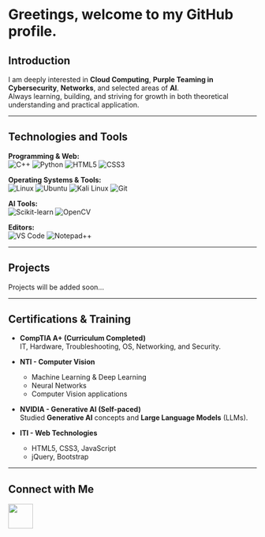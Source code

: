 # Greetings, welcome to my GitHub profile.

## Introduction
I am deeply interested in **Cloud Computing**, **Purple Teaming in Cybersecurity**, **Networks**, and selected areas of **AI**.  
Always learning, building, and striving for growth in both theoretical understanding and practical application.

---

## Technologies and Tools  

**Programming & Web:**  
<img alt="C++" src="https://img.shields.io/badge/C++-00599C?style=for-the-badge&logo=cplusplus&logoColor=white" />
<img alt="Python" src="https://img.shields.io/badge/Python-3776AB?style=for-the-badge&logo=python&logoColor=white" />
<img alt="HTML5" src="https://img.shields.io/badge/HTML5-E34F26?style=for-the-badge&logo=html5&logoColor=white" />
<img alt="CSS3" src="https://img.shields.io/badge/CSS-1572B6?style=for-the-badge&logo=css&logoColor=white" />

**Operating Systems & Tools:**  
<img alt="Linux" src="https://img.shields.io/badge/Linux-FCC624?style=for-the-badge&logo=linux&logoColor=black" />
<img alt="Ubuntu" src="https://img.shields.io/badge/Ubuntu-E95420?style=for-the-badge&logo=ubuntu&logoColor=white" />
<img alt="Kali Linux" src="https://img.shields.io/badge/Kali_Linux-557C94?style=for-the-badge&logo=kalilinux&logoColor=white" />
<img alt="Git" src="https://img.shields.io/badge/Git-F05032?style=for-the-badge&logo=git&logoColor=white" />

**AI Tools:**  
<img alt="Scikit-learn" src="https://img.shields.io/badge/Scikit--learn-F7931E?style=for-the-badge&logo=scikitlearn&logoColor=white" />
<img alt="OpenCV" src="https://img.shields.io/badge/OpenCV-5C3EE8?style=for-the-badge&logo=opencv&logoColor=white" />

**Editors:**  
<img alt="VS Code" src="https://img.shields.io/badge/VS_Code-0078D4?style=for-the-badge&logo=VSC&logoColor=white" />
<img alt="Notepad++" src="https://img.shields.io/badge/Notepad++-90E59A?style=for-the-badge&logo=notepadplusplus&logoColor=black" />

---

## Projects
Projects will be added soon... 

---

## Certifications & Training

- **CompTIA A+ (Curriculum Completed)**  
  IT, Hardware, Troubleshooting, OS, Networking, and Security.

- **NTI - Computer Vision**    
  - Machine Learning & Deep Learning  
  - Neural Networks  
  - Computer Vision applications

- **NVIDIA - Generative AI (Self-paced)**  
  Studied **Generative AI** concepts and **Large Language Models** (LLMs).    

- **ITI - Web Technologies**   
  - HTML5, CSS3, JavaScript  
  - jQuery, Bootstrap    

---

## Connect with Me  
<a href="https://eg.linkedin.com/in/yousef-saleh-876b3a1b7?trk=people-guest_people_search-card">
  <img src="https://cdn.jsdelivr.net/gh/devicons/devicon/icons/linkedin/linkedin-original.svg" width="50" height="50"/>
</a>
